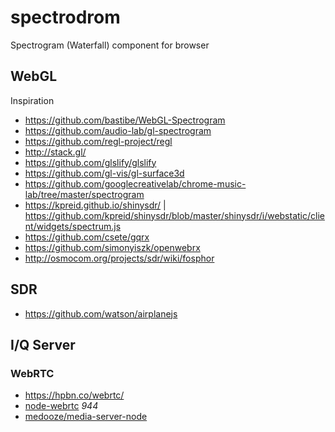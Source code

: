 # spectrodrom

Spectrogram (Waterfall) component for browser

## WebGL

Inspiration

  * https://github.com/bastibe/WebGL-Spectrogram
  * https://github.com/audio-lab/gl-spectrogram
  * https://github.com/regl-project/regl
  * http://stack.gl/
  * https://github.com/glslify/glslify
  * https://github.com/gl-vis/gl-surface3d
  * https://github.com/googlecreativelab/chrome-music-lab/tree/master/spectrogram
  * https://kpreid.github.io/shinysdr/ | https://github.com/kpreid/shinysdr/blob/master/shinysdr/i/webstatic/client/widgets/spectrum.js
  * https://github.com/csete/gqrx
  * https://github.com/simonyiszk/openwebrx
  * http://osmocom.org/projects/sdr/wiki/fosphor
  
## SDR
  * https://github.com/watson/airplanejs

## I/Q Server

### WebRTC

  * https://hpbn.co/webrtc/
  * [node-webrtc](https://github.com/js-platform/node-webrtc) *944*
  * [medooze/media-server-node](https://github.com/medooze/media-server-node)
  
